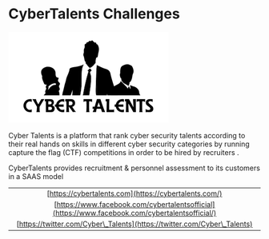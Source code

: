 # CyberTalents Challenges

![](../../.gitbook/assets/9064Logo.png)

Cyber Talents is a platform that rank cyber security talents according to their real hands on skills in different cyber security categories by running capture the flag (CTF) competitions in order to be hired by recruiters .&#x20;

CyberTalents provides recruitment & personnel assessment to its customers in a SAAS model



|                                                                                                 |
| :---------------------------------------------------------------------------------------------: |
|                      [https://cybertalents.com](https://cybertalents.com/)                      |
| [https://www.facebook.com/cybertalentsofficial](https://www.facebook.com/cybertalentsofficial/) |
|             [https://twitter.com/Cyber\_Talents](https://twitter.com/Cyber\_Talents)            |
